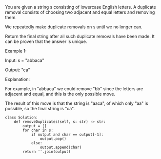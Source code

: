 You are given a string s consisting of lowercase English letters. A duplicate removal consists of choosing two adjacent and equal letters and removing them.

We repeatedly make duplicate removals on s until we no longer can.

Return the final string after all such duplicate removals have been made. It can be proven that the answer is unique.

 

Example 1:

Input: s = "abbaca"

Output: "ca"

Explanation: 

For example, in "abbaca" we could remove "bb" since the letters are adjacent and equal, and this is the only possible move.  

The result of this move is that the string is "aaca", of which only "aa" is possible, so the final string is "ca".
```
class Solution:
    def removeDuplicates(self, s: str) -> str:
        output = []
        for char in s:
            if output and char == output[-1]:
                output.pop()
            else:
                output.append(char)
        return ''.join(output)
```
